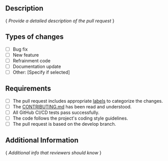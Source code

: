 ## Description
{ *Provide a detailed description of the pull request* }

## Types of changes
- [ ] Bug fix
- [ ] New feature
- [ ] Refrainment code
- [ ] Documentation update
- [ ] Other: [Specify if selected]

## Requirements
- [ ] The pull request includes appropriate [labels](../labels) to categorize the changes.
- [ ] The [CONTRIBUTING.md](../blob/master/docs/CONTRIBUTING.md) has been read and understood.
- [ ] All GitHub CI/CD tests pass successfully.
- [ ] The code follows the project's coding style guidelines.
- [ ] The pull request is based on the develop branch.

## Additional Information
{ *Additional info that reviewers should know* }